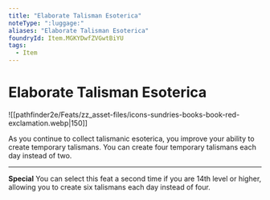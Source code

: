 ```yaml
---
title: "Elaborate Talisman Esoterica"
noteType: ":luggage:"
aliases: "Elaborate Talisman Esoterica"
foundryId: Item.MGKYDwfZVGwtBiYU
tags:
  - Item
---
```


# Elaborate Talisman Esoterica
![[pathfinder2e/Feats/zz_asset-files/icons-sundries-books-book-red-exclamation.webp|150]]

As you continue to collect talismanic esoterica, you improve your ability to create temporary talismans. You can create four temporary talismans each day instead of two.

* * *

**Special** You can select this feat a second time if you are 14th level or higher, allowing you to create six talismans each day instead of four.
